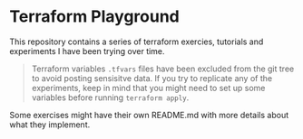 # Terraform Playground
This repository contains a series of terraform exercies, tutorials and experiments I have been trying over time. 
> Terraform variables `.tfvars` files have been excluded from the git tree to avoid posting sensisitve data. If you try to replicate any of the experiments, keep in mind that you might need to set up some variables before running `terraform apply`.

Some exercises might have their own README.md with more details about what they implement.
